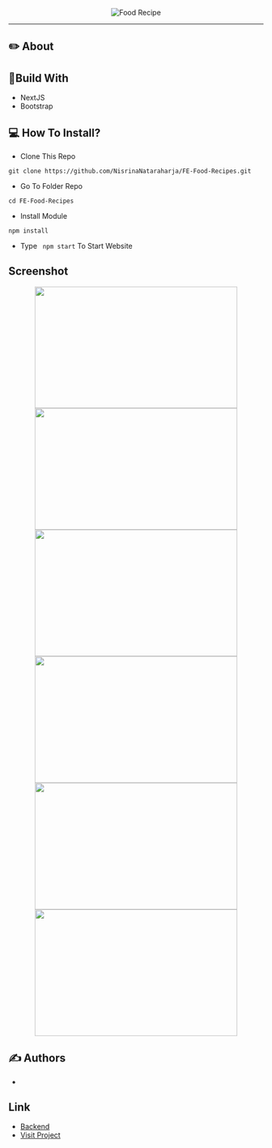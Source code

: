 <p align="center">
  <img src=""   alt="Food Recipe" border="0" />
</p>

---

## ✏️ About



## 🔖Build With

- NextJS
- Bootstrap

## 💻 How To Install?

- Clone This Repo

```
git clone https://github.com/NisrinaNataraharja/FE-Food-Recipes.git
```

- Go To Folder Repo

```
cd FE-Food-Recipes
```

- Install Module

```
npm install
```

- Type ` npm start` To Start Website

## Screenshot

<p align="center">
  <span>
    <img width="400" height="240" src="">   
    <img width="400" height="240" src="">   
    <img width="400" height="250" src=""> 
    <img width="400" height="250" src="">
    <img width="400" height="250" src="">
    <img width="400" height="250" src="">
   
  </span>
</p>

## ✍️ Authors

- [](https://github.com/)

## Link

- [Backend](https://github.com/)
- [Visit Project]()
